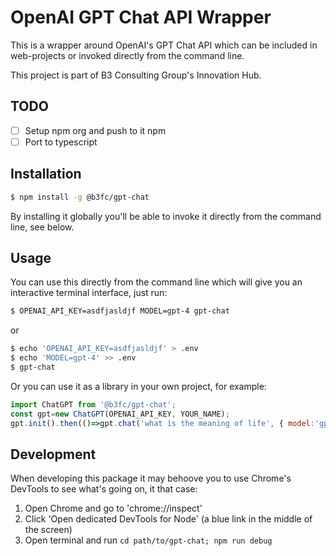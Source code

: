 # OpenAI GPT Chat API Wrapper

This is a wrapper around OpenAI's GPT Chat API which can be included in web-projects or invoked directly from the command line.

This project is part of B3 Consulting Group's Innovation Hub.

## TODO
- [ ] Setup npm org and push to it npm
- [ ] Port to typescript

## Installation
```bash
$ npm install -g @b3fc/gpt-chat
```
By installing it globally you'll be able to invoke it directly from the command line, see below.

## Usage
You can use this directly from the command line which will give you an interactive terminal interface, just run:
```bash
$ OPENAI_API_KEY=asdfjasldjf MODEL=gpt-4 gpt-chat
```
or
```bash
$ echo 'OPENAI_API_KEY=asdfjasldjf' > .env
$ echo 'MODEL=gpt-4' >> .env 
$ gpt-chat
```

Or you can use it as a library in your own project, for example:
```javascript
import ChatGPT from '@b3fc/gpt-chat';
const gpt=new ChatGPT(OPENAI_API_KEY, YOUR_NAME);
gpt.init().then(()=>gpt.chat('what is the meaning of life', { model:'gpt-4' })).then(console.log).catch(console.error);
```

## Development
When developing this package it may behoove you to use Chrome's DevTools to see what's going on, it that case:
1. Open Chrome and go to 'chrome://inspect'
2. Click 'Open dedicated DevTools for Node' (a blue link in the middle of the screen)
3. Open terminal and run `cd path/to/gpt-chat; npm run debug`

